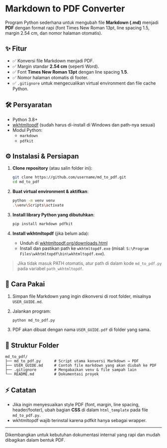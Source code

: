 # Markdown to PDF Converter

Program Python sederhana untuk mengubah file **Markdown (.md)** menjadi **PDF** dengan format rapi (font Times New Roman 13pt, line spacing 1.5, margin 2.54 cm, dan nomor halaman otomatis).

## ✨ Fitur
- ✅ Konversi file Markdown menjadi PDF.
- ✅ Margin standar **2.54 cm** (seperti Word).
- ✅ Font **Times New Roman 13pt** dengan line spacing **1.5**.
- ✅ Nomor halaman otomatis di footer.
- ✅ `.gitignore` untuk mengecualikan virtual environment dan file cache Python.

## 🛠️ Persyaratan
- Python 3.8+
- [wkhtmltopdf](https://wkhtmltopdf.org/downloads.html) (sudah harus di-install di Windows dan path-nya sesuai)
- Modul Python:
  - `markdown`
  - `pdfkit`

## ⚙️ Instalasi & Persiapan

1. **Clone repository** (atau salin folder ini):
   ```bash
   git clone https://github.com/username/md_to_pdf.git
   cd md_to_pdf
   ```

2. **Buat virtual environment & aktifkan**:

   ```bash
   python -m venv venv
   .\venv\Scripts\activate
   ```

3. **Install library Python yang dibutuhkan**:

   ```bash
   pip install markdown pdfkit
   ```

4. **Install wkhtmltopdf** (jika belum ada):

   * Unduh di [wkhtmltopdf.org/downloads.html](https://wkhtmltopdf.org/downloads.html)
   * Install dan pastikan path ke `wkhtmltopdf.exe` (misal: `S:\Program Files\wkhtmltopdf\bin\wkhtmltopdf.exe`).

> Jika tidak masuk PATH otomatis, atur path di dalam kode `md_to_pdf.py` pada variabel `path_wkhtmltopdf`.

## 🚀 Cara Pakai

1. Simpan file Markdown yang ingin dikonversi di root folder, misalnya `USER_GUIDE.md`.
2. Jalankan program:

   ```bash
   python md_to_pdf.py
   ```
3. PDF akan dibuat dengan nama `USER_GUIDE.pdf` di folder yang sama.

## 📝 Struktur Folder

```
md_to_pdf/
├── md_to_pdf.py      # Script utama konversi Markdown → PDF
├── USER_GUIDE.md     # Contoh file markdown yang akan diubah ke PDF
├── .gitignore        # Mengabaikan venv & file sampah lain
└── README.md         # Dokumentasi proyek
```

## ⚡ Catatan

* Jika ingin menyesuaikan style PDF (font, margin, line spacing, header/footer), ubah bagian **CSS** di dalam `html_template` pada file `md_to_pdf.py`.
* wkhtmltopdf wajib terinstal karena pdfkit hanya sebagai wrapper.

---

Dikembangkan untuk kebutuhan dokumentasi internal yang rapi dan mudah dibagikan dalam bentuk PDF.